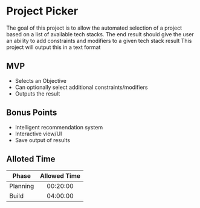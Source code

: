 # Project Picker

The goal of this project is to allow the automated selection of a project based on a list of available tech stacks. 
The end result should give the user an ability to add constraints and modifiers to a given tech stack result
This project will output this in a text format

## MVP

- Selects an Objective
- Can optionally select additional constraints/modifiers
- Outputs the result

## Bonus Points

- Intelligent recommendation system
- Interactive view/UI
- Save output of results

## Alloted Time

|Phase|Allowed Time|
|---|:---:|
|Planning|00:20:00|
|Build|04:00:00|